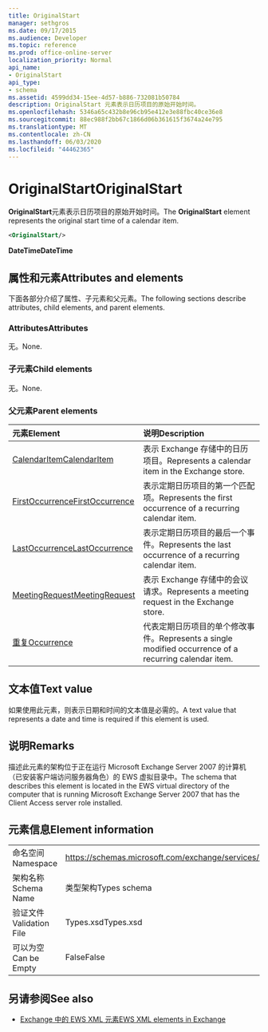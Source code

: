 ```yaml
---
title: OriginalStart
manager: sethgros
ms.date: 09/17/2015
ms.audience: Developer
ms.topic: reference
ms.prod: office-online-server
localization_priority: Normal
api_name:
- OriginalStart
api_type:
- schema
ms.assetid: 4599dd34-15ee-4d57-b886-732081b50784
description: OriginalStart 元素表示日历项目的原始开始时间。
ms.openlocfilehash: 5346a65c432b8e96cb95e412e3e88fbc40ce36e8
ms.sourcegitcommit: 88ec988f2bb67c1866d06b361615f3674a24e795
ms.translationtype: MT
ms.contentlocale: zh-CN
ms.lasthandoff: 06/03/2020
ms.locfileid: "44462365"
---
```

# <a name="originalstart"></a><span data-ttu-id="6de7b-103">OriginalStart</span><span class="sxs-lookup"><span data-stu-id="6de7b-103">OriginalStart</span></span>

<span data-ttu-id="6de7b-104">**OriginalStart**元素表示日历项目的原始开始时间。</span><span class="sxs-lookup"><span data-stu-id="6de7b-104">The **OriginalStart** element represents the original start time of a calendar item.</span></span> 
  
```xml
<OriginalStart/>
```

 <span data-ttu-id="6de7b-105">**DateTime**</span><span class="sxs-lookup"><span data-stu-id="6de7b-105">**DateTime**</span></span>
## <a name="attributes-and-elements"></a><span data-ttu-id="6de7b-106">属性和元素</span><span class="sxs-lookup"><span data-stu-id="6de7b-106">Attributes and elements</span></span>

<span data-ttu-id="6de7b-107">下面各部分介绍了属性、子元素和父元素。</span><span class="sxs-lookup"><span data-stu-id="6de7b-107">The following sections describe attributes, child elements, and parent elements.</span></span>
  
### <a name="attributes"></a><span data-ttu-id="6de7b-108">Attributes</span><span class="sxs-lookup"><span data-stu-id="6de7b-108">Attributes</span></span>

<span data-ttu-id="6de7b-109">无。</span><span class="sxs-lookup"><span data-stu-id="6de7b-109">None.</span></span>
  
### <a name="child-elements"></a><span data-ttu-id="6de7b-110">子元素</span><span class="sxs-lookup"><span data-stu-id="6de7b-110">Child elements</span></span>

<span data-ttu-id="6de7b-111">无。</span><span class="sxs-lookup"><span data-stu-id="6de7b-111">None.</span></span>
  
### <a name="parent-elements"></a><span data-ttu-id="6de7b-112">父元素</span><span class="sxs-lookup"><span data-stu-id="6de7b-112">Parent elements</span></span>

|<span data-ttu-id="6de7b-113">**元素**</span><span class="sxs-lookup"><span data-stu-id="6de7b-113">**Element**</span></span>|<span data-ttu-id="6de7b-114">**说明**</span><span class="sxs-lookup"><span data-stu-id="6de7b-114">**Description**</span></span>|
|:-----|:-----|
|[<span data-ttu-id="6de7b-115">CalendarItem</span><span class="sxs-lookup"><span data-stu-id="6de7b-115">CalendarItem</span></span>](calendaritem.md) <br/> |<span data-ttu-id="6de7b-116">表示 Exchange 存储中的日历项目。</span><span class="sxs-lookup"><span data-stu-id="6de7b-116">Represents a calendar item in the Exchange store.</span></span>  <br/> |
|[<span data-ttu-id="6de7b-117">FirstOccurrence</span><span class="sxs-lookup"><span data-stu-id="6de7b-117">FirstOccurrence</span></span>](firstoccurrence.md) <br/> |<span data-ttu-id="6de7b-118">表示定期日历项目的第一个匹配项。</span><span class="sxs-lookup"><span data-stu-id="6de7b-118">Represents the first occurrence of a recurring calendar item.</span></span>  <br/> |
|[<span data-ttu-id="6de7b-119">LastOccurrence</span><span class="sxs-lookup"><span data-stu-id="6de7b-119">LastOccurrence</span></span>](lastoccurrence.md) <br/> |<span data-ttu-id="6de7b-120">表示定期日历项目的最后一个事件。</span><span class="sxs-lookup"><span data-stu-id="6de7b-120">Represents the last occurrence of a recurring calendar item.</span></span>  <br/> |
|[<span data-ttu-id="6de7b-121">MeetingRequest</span><span class="sxs-lookup"><span data-stu-id="6de7b-121">MeetingRequest</span></span>](meetingrequest.md) <br/> |<span data-ttu-id="6de7b-122">表示 Exchange 存储中的会议请求。</span><span class="sxs-lookup"><span data-stu-id="6de7b-122">Represents a meeting request in the Exchange store.</span></span>  <br/> |
|[<span data-ttu-id="6de7b-123">重复</span><span class="sxs-lookup"><span data-stu-id="6de7b-123">Occurrence</span></span>](occurrence.md) <br/> |<span data-ttu-id="6de7b-124">代表定期日历项目的单个修改事件。</span><span class="sxs-lookup"><span data-stu-id="6de7b-124">Represents a single modified occurrence of a recurring calendar item.</span></span>  <br/> |
   
## <a name="text-value"></a><span data-ttu-id="6de7b-125">文本值</span><span class="sxs-lookup"><span data-stu-id="6de7b-125">Text value</span></span>

<span data-ttu-id="6de7b-126">如果使用此元素，则表示日期和时间的文本值是必需的。</span><span class="sxs-lookup"><span data-stu-id="6de7b-126">A text value that represents a date and time is required if this element is used.</span></span>
  
## <a name="remarks"></a><span data-ttu-id="6de7b-127">说明</span><span class="sxs-lookup"><span data-stu-id="6de7b-127">Remarks</span></span>

<span data-ttu-id="6de7b-128">描述此元素的架构位于正在运行 Microsoft Exchange Server 2007 的计算机（已安装客户端访问服务器角色）的 EWS 虚拟目录中。</span><span class="sxs-lookup"><span data-stu-id="6de7b-128">The schema that describes this element is located in the EWS virtual directory of the computer that is running Microsoft Exchange Server 2007 that has the Client Access server role installed.</span></span>
  
## <a name="element-information"></a><span data-ttu-id="6de7b-129">元素信息</span><span class="sxs-lookup"><span data-stu-id="6de7b-129">Element information</span></span>

|||
|:-----|:-----|
|<span data-ttu-id="6de7b-130">命名空间</span><span class="sxs-lookup"><span data-stu-id="6de7b-130">Namespace</span></span>  <br/> |https://schemas.microsoft.com/exchange/services/2006/types  <br/> |
|<span data-ttu-id="6de7b-131">架构名称</span><span class="sxs-lookup"><span data-stu-id="6de7b-131">Schema Name</span></span>  <br/> |<span data-ttu-id="6de7b-132">类型架构</span><span class="sxs-lookup"><span data-stu-id="6de7b-132">Types schema</span></span>  <br/> |
|<span data-ttu-id="6de7b-133">验证文件</span><span class="sxs-lookup"><span data-stu-id="6de7b-133">Validation File</span></span>  <br/> |<span data-ttu-id="6de7b-134">Types.xsd</span><span class="sxs-lookup"><span data-stu-id="6de7b-134">Types.xsd</span></span>  <br/> |
|<span data-ttu-id="6de7b-135">可以为空</span><span class="sxs-lookup"><span data-stu-id="6de7b-135">Can be Empty</span></span>  <br/> |<span data-ttu-id="6de7b-136">False</span><span class="sxs-lookup"><span data-stu-id="6de7b-136">False</span></span>  <br/> |
   
## <a name="see-also"></a><span data-ttu-id="6de7b-137">另请参阅</span><span class="sxs-lookup"><span data-stu-id="6de7b-137">See also</span></span>



- [<span data-ttu-id="6de7b-138">Exchange 中的 EWS XML 元素</span><span class="sxs-lookup"><span data-stu-id="6de7b-138">EWS XML elements in Exchange</span></span>](ews-xml-elements-in-exchange.md)

